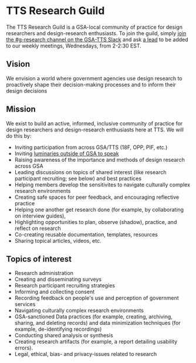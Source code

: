 # TTS Research Guild

The TTS Research Guild is a GSA-local community of practice for design researchers and design-research enthusiasts. To join the guild, simply [join the #g-research channel on the GSA-TTS Slack](https://gsa-tts.slack.com/messages/C03JK2KH8) and ask [a lead](https://docs.google.com/document/d/1HGlH1_RY0YQufSZzntMYFKzKS5X3skIriImE0M_2Kjk/edit#heading=h.ogel0f44ifru) to be added to our weekly meetings, Wednesdays, from 2-2:30 EST. 


## Vision 

We envision a world where government agencies use design research to proactively shape their decision-making processes and to inform their design decisions


## Mission

We exist to build an active, informed, inclusive community of practice for design researchers and design-research enthusiasts here at TTS. We will do this by:

- Inviting participation from across GSA/TTS (18F, OPP, PIF, etc.)
- Inviting [luminaries outside of GSA to speak](https://github.com/18F/g-research/blob/master/speaking.md)
- Raising awareness of the importance and methods of design research across GSA
- Leading discussions on topics of shared interest (like research participant recruiting; see below) and best practices
- Helping members develop the sensitivites to navigate culturally complex research environments
- Creating safe spaces for peer feedback, and encouraging reflective practice
- Helping one another get research done (for example, by collaborating on interview guides), 
- Highlighting opportunities to plan, observe (shadow), practice, and reflect on research
- Co-creating reusable documentation, templates, resources
- Sharing topical articles, videos, etc.


## Topics of interest

- Research administration
- Creating and disseminating surveys
- Research participant recruiting strategies
- Informing and collecting consent
- Recording feedback on people's use and perception of government services
- Navigating culturally complex research environments
- GSA-sanctioned Data practices (for example, creating, archiving, sharing, and deleting records) and data minimization techniques (for example, de-identifying recordings)
- Conducting shared analysis or synthesis 
- Creating research artifacts (for example, a report detailing usability errors).
- Legal, ethical, bias- and privacy-issues related to research
